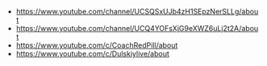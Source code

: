 * https://www.youtube.com/channel/UCSQSxUJb4zH1SEpzNerSLLg/about
* https://www.youtube.com/channel/UCQ4YOFsXjG9eXWZ6uLj2t2A/about
* https://www.youtube.com/c/CoachRedPill/about
* https://www.youtube.com/c/Dulskiylive/about
